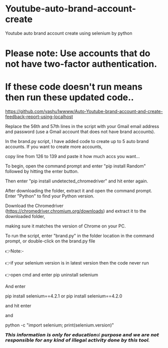 # Youtube-auto-brand-account-create
Youtube auto brand account create using selenium by python

# Please note: Use accounts that do not have two-factor authentication.

# If these code doesn't run means then run these updated code..

https://github.com/yashu1wwww/Auto-Youtube-brand-account-and-create-feedback-report-using-localhost

Replace the 56th and 57th lines in the script with your Gmail email address and password (use a Gmail account that does not have brand accounts).

In the brand.py script, I have added code to create up to 5 auto brand accounts. If you want to create more accounts, 

copy line from 126 to 139 and paste it how much accs you want...

To begin, open the command prompt and enter "pip install Random" followed by hitting the enter button.

Then enter "pip install undetected_chromedriver" and hit enter again.

After downloading the folder, extract it and open the command prompt. Enter "Python" to find your Python version.

Download the Chromedriver (https://chromedriver.chromium.org/downloads) and extract it to the downloaded folder, 

making sure it matches the version of Chrome on your PC.

To run the script, enter "brand.py" in the folder location in the command prompt, or double-click on the brand.py file

👉Note:-

👉if your selenium version is in latest version then the code never run

👉open cmd and enter pip uninstall selenium

And enter

pip install selenium==4.2.1 or pip install selenium==4.2.0

and hit enter

and

python -c "import selenium; print(selenium.version)"

𝙏𝙝𝙞𝙨 𝙞𝙣𝙛𝙤𝙧𝙢𝙖𝙩𝙞𝙤𝙣 𝙞𝙨 𝙤𝙣𝙡𝙮 𝙛𝙤𝙧 𝙚𝙙𝙪𝙘𝙖𝙩𝙞𝙤𝙣al 𝙥𝙪𝙧𝙥𝙤𝙨𝙚 𝙖𝙣𝙙 𝙬𝙚 𝙖𝙧𝙚 𝙣𝙤𝙩 𝙧𝙚𝙨𝙥𝙤𝙣𝙨𝙞𝙗𝙡𝙚 𝙛𝙤𝙧 𝙖𝙣𝙮 𝙠𝙞𝙣𝙙 𝙤𝙛 𝙞𝙡𝙡𝙚𝙜𝙖𝙡 𝙖𝙘𝙩𝙞𝙫𝙞𝙩𝙮 𝙙𝙤𝙣𝙚 𝙗𝙮 𝙩𝙝𝙞𝙨 𝙩𝙤𝙤𝙡.
